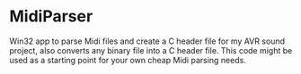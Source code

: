MidiParser
==========

Win32 app to parse Midi files and create a C header file for my AVR sound project, also converts any binary file into a C header file.
This code might be used as a starting point for your own cheap Midi parsing needs.
